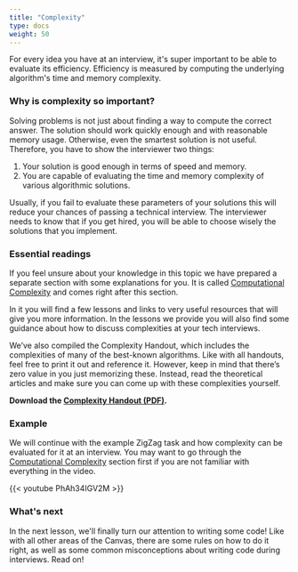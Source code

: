 ```yaml
---
title: "Complexity"
type: docs
weight: 50
---
```

For every idea you have at an interview, it's super important to be able to evaluate its efficiency. Efficiency is measured by computing the underlying algorithm's time and memory complexity.

### Why is complexity so important?

Solving problems is not just about finding a way to compute the correct answer. The solution should work quickly enough and with reasonable memory usage. Otherwise, even the smartest solution is not useful. Therefore, you have to show the interviewer two things:

1. Your solution is good enough in terms of speed and memory.
2. You are capable of evaluating the time and memory complexity of various algorithmic solutions.

Usually, if you fail to evaluate these parameters of your solutions this will reduce your chances of passing a technical interview. The interviewer needs to know that if you get hired, you will be able to choose wisely the solutions that you implement.

### Essential readings

If you feel unsure about your knowledge in this topic we have prepared a separate section with some explanations for you. It is called [Computational Complexity](/algorithms/computational-complexity/) and comes right after this section.

In it you will find a few lessons and links to very useful resources that will give you more information. In the lessons we provide you will also find some guidance about how to discuss complexities at your tech interviews.

We’ve also compiled the Complexity Handout, which includes the complexities of many of the best-known algorithms. Like with all handouts, feel free to print it out and reference it. However, keep in mind that there’s zero value in you just memorizing these. Instead, read the theoretical articles and make sure you can come up with these complexities yourself.

**Download the [Complexity Handout (PDF)](https://hiredintech.com/the-common-comlexities-handout.pdf).**

### Example

We will continue with the example ZigZag task and how complexity can be evaluated for it at an interview. You may want to go through the [Computational Complexity](https://train.hiredintech.com/classrooms/algorithm-design/lesson/48) section first if you are not familiar with everything in the video.

<!-- <div style="text-align: center; margin: 20px">
<iframe allowfullscreen="" frameborder="0" height="400" id="complexity_video" mozallowfullscreen="" src="//player.vimeo.com/video/86507336?api=1&amp;player_id=complexity_video" webkitallowfullscreen="" width="600px"></iframe>
</div> -->

<div class="row">
<div class="col-md-8 col-md-offset-2">
<div class="embed-responsive embed-responsive-16by9 text-center">
{{< youtube PhAh34IGV2M >}}
</div>
</div>
</div>

### What's next

In the next lesson, we'll finally turn our attention to writing some code! Like with all other areas of the Canvas, there are some rules on how to do it right, as well as some common misconceptions about writing code during interviews. Read on!
